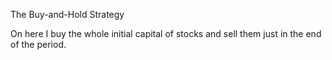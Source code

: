 The Buy-and-Hold Strategy

On here I buy the whole initial capital of stocks and sell them
just in the end of the period.
